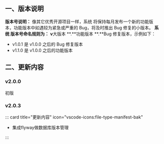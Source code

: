 ## 一、版本说明

**版本号说明：** 像其它优秀开源项目一样，系统 将保持每月发布一个新的功能版本，功能版本中如遇较为紧急或严重的 Bug，将及时推出 Bug 修复的小版本。
**系统 版本号命名规则为：** **v**大版本 **.**功能版本 **.**Bug 修复版本，示例如下：

- v1.0.1 是 v1.0.0 之后的 Bug 修复版本
- v1.1.0 是 v1.0.0 之后的功能版本

## 二、更新内容

### v2.0.0

初版





### v2.0.3



::: card title="更新内容" icon="vscode-icons:file-type-manifest-bak" 

- 集成flyway做数据库版本管理

 :::

